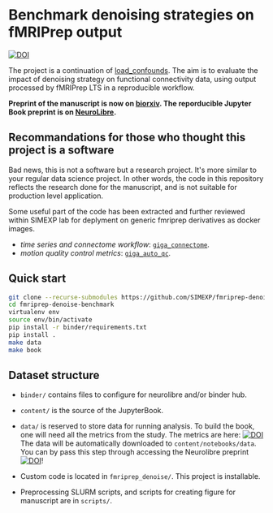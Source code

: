 # Benchmark denoising strategies on fMRIPrep output

[![DOI](https://neurolibre.org/papers/10.55458/neurolibre.00012/status.svg)](https://doi.org/10.55458/neurolibre.00012)

The project is a continuation of [load_confounds](https://github.com/SIMEXP/load_confounds).
The aim is to evaluate the impact of denoising strategy on functional connectivity data, using output processed by fMRIPrep LTS in a reproducible workflow.

**Preprint of the manuscript is now on [biorxiv](https://www.biorxiv.org/content/10.1101/2023.04.18.537240).
The reporducible Jupyter Book preprint is on [NeuroLibre](https://neurolibre.org/papers/10.55458/neurolibre.00012).**

## Recommandations for those who thought this project is a software

Bad news, this is not a software but a research project. 
It's more similar to your regular data science project. 
In other words, the code in this repository reflects the research done for the manuscript, and is not suitable for production level application.

Some useful part of the code has been extracted and further reviewed within SIMEXP lab for deplyment on generic fmriprep derivatives as docker images.

 - *time series and connectome workflow*: [`giga_connectome`](https://github.com/SIMEXP/giga_connectome).
 - *motion quality control metrics*: [`giga_auto_qc`](https://github.com/SIMEXP/giga_auto_qc).

## Quick start

```bash
git clone --recurse-submodules https://github.com/SIMEXP/fmriprep-denoise-benchmark.git
cd fmriprep-denoise-benchmark
virtualenv env
source env/bin/activate
pip install -r binder/requirements.txt
pip install .
make data
make book
```

## Dataset structure

- `binder/` contains files to configure for neurolibre and/or binder hub.

- `content/` is the source of the JupyterBook.

- `data/` is reserved to store data for running analysis.
  To build the book, one will need all the metrics from the study.
  The metrics are here:
  [![DOI](https://zenodo.org/badge/DOI/10.5281/zenodo.7764979.svg)](https://doi.org/10.5281/zenodo.7764979)
  The data will be automatically downloaded to `content/notebooks/data`.
  You can by pass this step through accessing the Neurolibre preprint [![DOI](https://neurolibre.org/papers/10.55458/neurolibre.00012/status.svg)](https://doi.org/10.55458/neurolibre.00012)!

- Custom code is located in `fmriprep_denoise/`. This project is installable.

- Preprocessing SLURM scripts, and scripts for creating figure for manuscript are in `scripts/`. 
